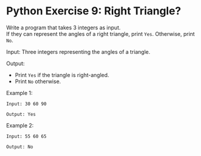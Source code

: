 # Python Exercise 9: Right Triangle?

Write a program that takes 3 integers as input.  
If they can represent the angles of a right triangle, print `Yes`. Otherwise, print `No`.

Input: Three integers representing the angles of a triangle.

Output:
- Print `Yes` if the triangle is right-angled.
- Print `No` otherwise.

Example 1:
```
Input: 30 60 90
```
```
Output: Yes
```

Example 2:
```
Input: 55 60 65
```
```
Output: No
```
